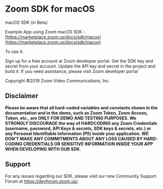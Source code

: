 # Zoom SDK for macOS

macOS SDK (in Beta)

Example App using Zoom macOS SDK - [https://marketplace.zoom.us/docs/sdk/macos](https://marketplace.zoom.us/docs/sdk/macos)

To use it:

Sign up for a free account at Zoom developer portal. Get the SDK key and secret from your account. Update the API key and secret in the project and build it. If you need assistance, please visit Zoom developer portal

Copyright ©2019 Zoom Video Communications, Inc.

## Disclaimer

**Please be aware that all hard-coded variables and constants shown in the documentation and in the demo, such as Zoom Token, Zoom Access, Token, etc., are ONLY FOR DEMO AND TESTING PURPOSES. We STRONGLY DISCOURAGE the way of HARDCODING any Zoom Credentials (username, password, API Keys & secrets, SDK keys & secrets, etc.) or any Personal Identifiable Information (PII) inside your application. WE DON’T MAKE ANY COMMITMENTS ABOUT ANY LOSS CAUSED BY HARD-CODING CREDENTIALS OR SENSITIVE INFORMATION INSIDE YOUR APP WHEN DEVELOPING WITH OUR SDK**.

## Support

For any issues regarding our SDK, please visit our new Community Support Forum at https://devforum.zoom.us/.

